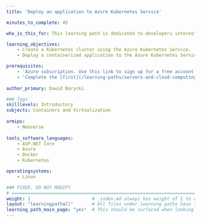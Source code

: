 ```yaml
---
title: 'Deploy an application to Azure Kubernetes Service'

minutes_to_complete: 45

who_is_this_for: This learning path is dedicated to developers interested in learning how to deploy applications to the Azure Kubernetes Cluster powered by arm64-based virtual machines.

learning_objectives: 
    - Create a Kubernetes cluster using the Azure Kubernetes Service.
    - Deploy a containerized application to the Azure Kubernetes Service.

prerequisites:
    - 'Azure subscription. Use this link to sign up for a free account: https://azure.microsoft.com/en-us/free/.'
    - 'Complete the [first](/learning-paths/servers-and-cloud-computing/from-iot-to-the-cloud-part1) and [second](/learning-paths/servers-and-cloud-computing/from-iot-to-the-cloud-part2) learning paths of this series.'
  
author_primary: Dawid Borycki

### Tags
skilllevels: Introductory
subjects: Containers and Virtualization
    
armips:
    - Neoverse
    
tools_software_languages:
    - ASP.NET Core    
    - Azure
    - Docker
    - Kubernetes

operatingsystems:
    - Linux

### FIXED, DO NOT MODIFY
# ================================================================================
weight: 1                       # _index.md always has weight of 1 to order correctly
layout: "learningpathall"       # All files under learning paths have this same wrapper
learning_path_main_page: "yes"  # This should be surfaced when looking for related content. Only set for _index.md of learning path content.
---
```

